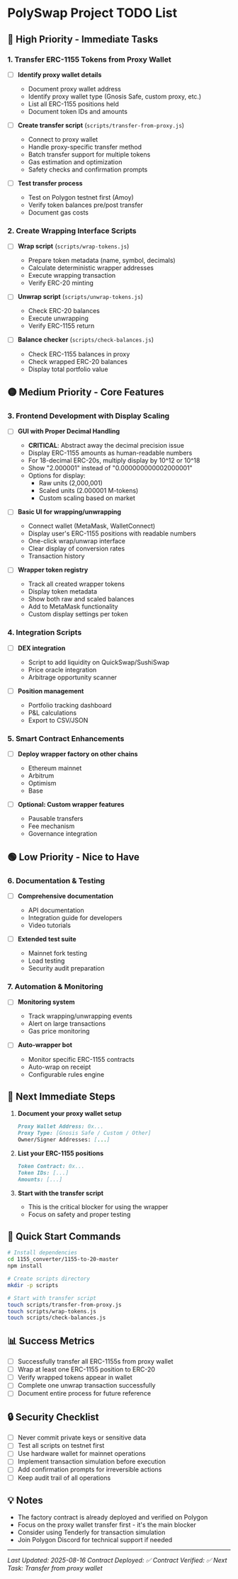 # PolySwap Project TODO List

## 🔴 High Priority - Immediate Tasks

### 1. Transfer ERC-1155 Tokens from Proxy Wallet
- [ ] **Identify proxy wallet details**
  - Document proxy wallet address
  - Identify proxy wallet type (Gnosis Safe, custom proxy, etc.)
  - List all ERC-1155 positions held
  - Document token IDs and amounts

- [ ] **Create transfer script** (`scripts/transfer-from-proxy.js`)
  - Connect to proxy wallet
  - Handle proxy-specific transfer method
  - Batch transfer support for multiple tokens
  - Gas estimation and optimization
  - Safety checks and confirmation prompts

- [ ] **Test transfer process**
  - Test on Polygon testnet first (Amoy)
  - Verify token balances pre/post transfer
  - Document gas costs

### 2. Create Wrapping Interface Scripts
- [ ] **Wrap script** (`scripts/wrap-tokens.js`)
  - Prepare token metadata (name, symbol, decimals)
  - Calculate deterministic wrapper addresses
  - Execute wrapping transaction
  - Verify ERC-20 minting

- [ ] **Unwrap script** (`scripts/unwrap-tokens.js`)
  - Check ERC-20 balances
  - Execute unwrapping
  - Verify ERC-1155 return

- [ ] **Balance checker** (`scripts/check-balances.js`)
  - Check ERC-1155 balances in proxy
  - Check wrapped ERC-20 balances
  - Display total portfolio value

## 🟡 Medium Priority - Core Features

### 3. Frontend Development with Display Scaling
- [ ] **GUI with Proper Decimal Handling**
  - **CRITICAL**: Abstract away the decimal precision issue
  - Display ERC-1155 amounts as human-readable numbers
  - For 18-decimal ERC-20s, multiply display by 10^12 or 10^18
  - Show "2.000001" instead of "0.000000000002000001"
  - Options for display:
    - Raw units (2,000,001)
    - Scaled units (2.000001 M-tokens)
    - Custom scaling based on market

- [ ] **Basic UI for wrapping/unwrapping**
  - Connect wallet (MetaMask, WalletConnect)
  - Display user's ERC-1155 positions with readable numbers
  - One-click wrap/unwrap interface
  - Clear display of conversion rates
  - Transaction history

- [ ] **Wrapper token registry**
  - Track all created wrapper tokens
  - Display token metadata
  - Show both raw and scaled balances
  - Add to MetaMask functionality
  - Custom display settings per token

### 4. Integration Scripts
- [ ] **DEX integration**
  - Script to add liquidity on QuickSwap/SushiSwap
  - Price oracle integration
  - Arbitrage opportunity scanner

- [ ] **Position management**
  - Portfolio tracking dashboard
  - P&L calculations
  - Export to CSV/JSON

### 5. Smart Contract Enhancements
- [ ] **Deploy wrapper factory on other chains**
  - Ethereum mainnet
  - Arbitrum
  - Optimism
  - Base

- [ ] **Optional: Custom wrapper features**
  - Pausable transfers
  - Fee mechanism
  - Governance integration

## 🟢 Low Priority - Nice to Have

### 6. Documentation & Testing
- [ ] **Comprehensive documentation**
  - API documentation
  - Integration guide for developers
  - Video tutorials

- [ ] **Extended test suite**
  - Mainnet fork testing
  - Load testing
  - Security audit preparation

### 7. Automation & Monitoring
- [ ] **Monitoring system**
  - Track wrapping/unwrapping events
  - Alert on large transactions
  - Gas price monitoring

- [ ] **Auto-wrapper bot**
  - Monitor specific ERC-1155 contracts
  - Auto-wrap on receipt
  - Configurable rules engine

## 📝 Next Immediate Steps

1. **Document your proxy wallet setup**
   ```markdown
   Proxy Wallet Address: 0x...
   Proxy Type: [Gnosis Safe / Custom / Other]
   Owner/Signer Addresses: [...]
   ```

2. **List your ERC-1155 positions**
   ```markdown
   Token Contract: 0x...
   Token IDs: [...]
   Amounts: [...]
   ```

3. **Start with the transfer script**
   - This is the critical blocker for using the wrapper
   - Focus on safety and proper testing

## 🚀 Quick Start Commands

```bash
# Install dependencies
cd 1155_converter/1155-to-20-master
npm install

# Create scripts directory
mkdir -p scripts

# Start with transfer script
touch scripts/transfer-from-proxy.js
touch scripts/wrap-tokens.js
touch scripts/check-balances.js
```

## 📊 Success Metrics

- [ ] Successfully transfer all ERC-1155s from proxy wallet
- [ ] Wrap at least one ERC-1155 position to ERC-20
- [ ] Verify wrapped tokens appear in wallet
- [ ] Complete one unwrap transaction successfully
- [ ] Document entire process for future reference

## 🔒 Security Checklist

- [ ] Never commit private keys or sensitive data
- [ ] Test all scripts on testnet first
- [ ] Use hardware wallet for mainnet operations
- [ ] Implement transaction simulation before execution
- [ ] Add confirmation prompts for irreversible actions
- [ ] Keep audit trail of all operations

## 💡 Notes

- The factory contract is already deployed and verified on Polygon
- Focus on the proxy wallet transfer first - it's the main blocker
- Consider using Tenderly for transaction simulation
- Join Polygon Discord for technical support if needed

---

*Last Updated: 2025-08-16*
*Contract Deployed: ✅*
*Contract Verified: ✅*
*Next Task: Transfer from proxy wallet*